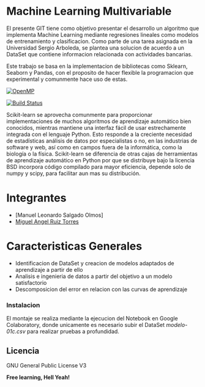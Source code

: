 # Machine Learning Multivariable

El presente GIT tiene como objetivo presentar el desarrollo un algoritmo que implementa Machine Learning mediante regresiones lineales como modelos de entrenamiento y clasificacion. Como parte de una tarea asignada en la Universidad Sergio Arboleda, se plantea una solucion de acuerdo a un DataSet que contiene informacion relacionada con actividades bancarias.

Este trabajo se basa en la implementacion de bibliotecas como Sklearn, Seaborn y Pandas, con el proposito de hacer flexible la programacion que experimental y comunmente hace uso de estas.

[![OpenMP](https://upload.wikimedia.org/wikipedia/commons/thumb/0/05/Scikit_learn_logo_small.svg/1200px-Scikit_learn_logo_small.svg.png)](https://scikit-learn.org/stable/)

[![Build Status](https://travis-ci.org/joemccann/dillinger.svg?branch=master)](https://github.com/mateoochoa/Examples_Openmp.git)

Scikit-learn se aprovecha comunmente para proporcionar implementaciones de muchos algoritmos de aprendizaje automático bien conocidos, mientras mantiene una interfaz fácil de usar estrechamente integrada con el lenguaje Python. Esto responde a la creciente necesidad de estadísticas análisis de datos por especialistas o no, en las industrias de software y web, así como en campos fuera de la informática, como la biología o la física. Scikit-learn se diferencia de otras cajas de herramientas de aprendizaje automático en Python por que se distribuye bajo la licencia BSD incorpora código compilado para mayor eficiencia, depende solo de numpy y scipy, para facilitar aun mas su distribución.

# Integrantes

  - [Manuel Leonardo Salgado Olmos]
  - [Miguel Angel Ruiz Torres]

# Caracteristicas Generales

  - Identificacion de DataSet y creacion de modelos adaptados de aprendizaje a partir de ello
  - Analisis e ingenieria de datos a partir del objetivo a un modelo satisfactorio
  - Descomposicion del error en relacion con las curvas de aprendizaje

### Instalacion

El montaje se realiza mediante la ejecucion del Notebook en Google Colaboratory, donde unicamente es necesario subir el DataSet _modelo-01c.csv_ para realizar pruebas a profundidad.

Licencia 
----

GNU General Public License V3


**Free learning, Hell Yeah!**


   [Luis Mateo Ochoa Cañon]: <manuel.salgado@correo.usa.edu.co>
   [Miguel Angel Ruiz Torres]: <https://github.com/miguelanruiz>
   
